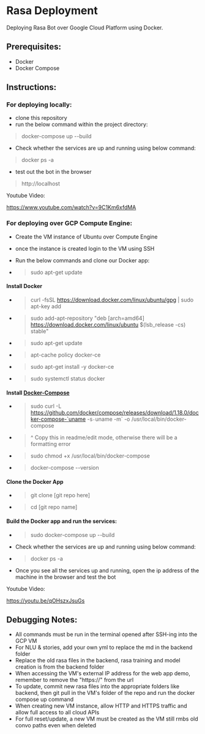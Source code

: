 # Rasa Deployment
Deploying Rasa Bot over Google Cloud Platform using Docker.

## Prerequisites:
- Docker
- Docker Compose


## Instructions:

### For deploying locally:

- clone this repository
- run the below command within the project directory:
>  docker-compose up --build

- Check whether the services are up and running using below command:
> docker ps -a

- test out the bot in the browser
> http://localhost

Youtube Video:

https://www.youtube.com/watch?v=9C1Km6xfdMA

### For deploying over GCP Compute Engine:
- Create the VM instance of Ubuntu over Compute Engine
- once the instance is created login to the VM using SSH
- Run the below commands and clone our Docker app:

 - > sudo apt-get update
 
#### Install Docker

- > curl -fsSL https://download.docker.com/linux/ubuntu/gpg | sudo apt-key add 
- > sudo add-apt-repository "deb [arch=amd64] https://download.docker.com/linux/ubuntu $(lsb_release -cs) stable"
- > sudo apt-get update
- >  apt-cache policy docker-ce
- > sudo apt-get install -y docker-ce
- > sudo systemctl status docker
     
#### Install [Docker-Compose](https://www.digitalocean.com/community/tutorials/how-to-install-docker-compose-on-ubuntu-16-04)

- > sudo curl -L https://github.com/docker/compose/releases/download/1.18.0/docker-compose-`uname -s`-`uname -m` -o /usr/local/bin/docker-compose
- > ^ Copy this in readme/edit mode, otherwise there will be a formatting error

- > sudo chmod +x /usr/local/bin/docker-compose
- > docker-compose --version

#### Clone the Docker App

- > git clone [git repo here]
- > cd [git repo name]

#### Build the Docker app and run the services:

- > sudo docker-compose up --build

- Check whether the services are up and running using below command:
- > docker ps -a

- Once you see all the services up and running, open the ip address of the machine in the browser and test the bot

Youtube Video: 

https://youtu.be/qOHszxJsuGs

## Debugging Notes:
- All commands must be run in the terminal opened after SSH-ing into the GCP VM
- For NLU & stories, add your own yml to replace the md in the backend folder
- Replace the old rasa files in the backend, rasa training and model creation is from the backend folder
- When accessing the VM's external IP address for the web app demo, remember to remove the "https://" from the url 
- To update, commit new rasa files into the appropriate folders like backend, then git pull in the VM's folder of the repo and run the docker compose up command
- When creating new VM instance, allow HTTP and HTTPS traffic and allow full access to all cloud APIs
- For full reset/update, a new VM must be created as the VM still rmbs old convo paths even when deleted


